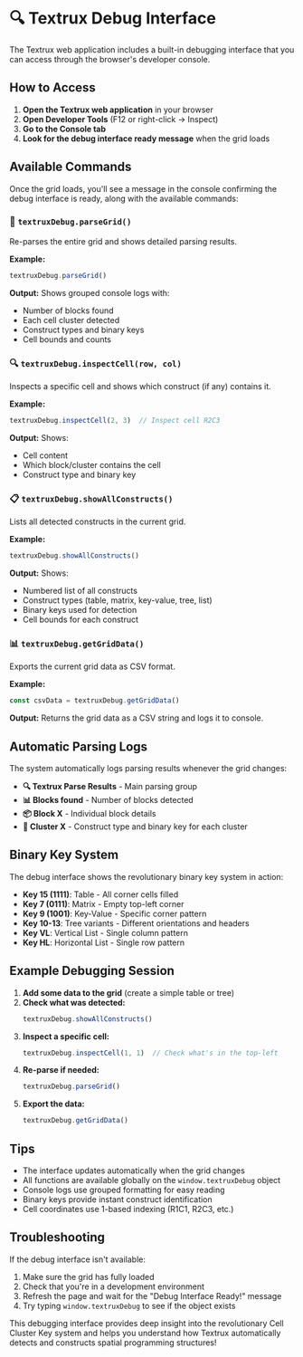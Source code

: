 # 🔍 Textrux Debug Interface

The Textrux web application includes a built-in debugging interface that you can access through the browser's developer console.

## How to Access

1. **Open the Textrux web application** in your browser
2. **Open Developer Tools** (F12 or right-click → Inspect)
3. **Go to the Console tab**
4. **Look for the debug interface ready message** when the grid loads

## Available Commands

Once the grid loads, you'll see a message in the console confirming the debug interface is ready, along with the available commands:

### 🔄 `textruxDebug.parseGrid()`
Re-parses the entire grid and shows detailed parsing results.

**Example:**
```javascript
textruxDebug.parseGrid()
```

**Output:** Shows grouped console logs with:
- Number of blocks found
- Each cell cluster detected
- Construct types and binary keys
- Cell bounds and counts

### 🔍 `textruxDebug.inspectCell(row, col)`
Inspects a specific cell and shows which construct (if any) contains it.

**Example:**
```javascript
textruxDebug.inspectCell(2, 3)  // Inspect cell R2C3
```

**Output:** Shows:
- Cell content
- Which block/cluster contains the cell
- Construct type and binary key

### 📋 `textruxDebug.showAllConstructs()`
Lists all detected constructs in the current grid.

**Example:**
```javascript
textruxDebug.showAllConstructs()
```

**Output:** Shows:
- Numbered list of all constructs
- Construct types (table, matrix, key-value, tree, list)
- Binary keys used for detection
- Cell bounds for each construct

### 📊 `textruxDebug.getGridData()`
Exports the current grid data as CSV format.

**Example:**
```javascript
const csvData = textruxDebug.getGridData()
```

**Output:** Returns the grid data as a CSV string and logs it to console.

## Automatic Parsing Logs

The system automatically logs parsing results whenever the grid changes:

- **🔍 Textrux Parse Results** - Main parsing group
- **📊 Blocks found** - Number of blocks detected
- **📦 Block X** - Individual block details
- **🎯 Cluster X** - Construct type and binary key for each cluster

## Binary Key System

The debug interface shows the revolutionary binary key system in action:

- **Key 15 (1111)**: Table - All corner cells filled
- **Key 7 (0111)**: Matrix - Empty top-left corner
- **Key 9 (1001)**: Key-Value - Specific corner pattern
- **Key 10-13**: Tree variants - Different orientations and headers
- **Key VL**: Vertical List - Single column pattern
- **Key HL**: Horizontal List - Single row pattern

## Example Debugging Session

1. **Add some data to the grid** (create a simple table or tree)
2. **Check what was detected:**
   ```javascript
   textruxDebug.showAllConstructs()
   ```
3. **Inspect a specific cell:**
   ```javascript
   textruxDebug.inspectCell(1, 1)  // Check what's in the top-left
   ```
4. **Re-parse if needed:**
   ```javascript
   textruxDebug.parseGrid()
   ```
5. **Export the data:**
   ```javascript
   textruxDebug.getGridData()
   ```

## Tips

- The interface updates automatically when the grid changes
- All functions are available globally on the `window.textruxDebug` object
- Console logs use grouped formatting for easy reading
- Binary keys provide instant construct identification
- Cell coordinates use 1-based indexing (R1C1, R2C3, etc.)

## Troubleshooting

If the debug interface isn't available:
1. Make sure the grid has fully loaded
2. Check that you're in a development environment
3. Refresh the page and wait for the "Debug Interface Ready!" message
4. Try typing `window.textruxDebug` to see if the object exists

This debugging interface provides deep insight into the revolutionary Cell Cluster Key system and helps you understand how Textrux automatically detects and constructs spatial programming structures!